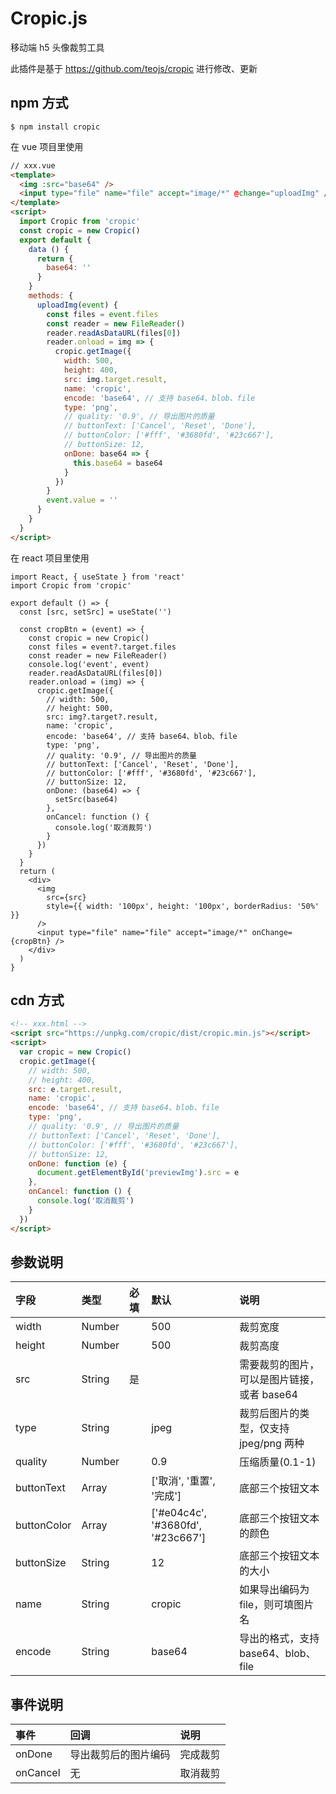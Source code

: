 <!--
 * @Author: 涂澳
 * @email: 2250467773@qq.com
 * @Date: 2024-01-04 10:53:07
 * @LastEditors: Do not edit
 * @LastEditTime: 2024-01-16 14:48:38
-->

# Cropic.js

移动端 h5 头像裁剪工具

此插件是基于 https://github.com/teojs/cropic 进行修改、更新

## npm 方式

```bath
$ npm install cropic
```

在 vue 项目里使用

```html
// xxx.vue
<template>
  <img :src="base64" />
  <input type="file" name="file" accept="image/*" @change="uploadImg" />
</template>
<script>
  import Cropic from 'cropic'
  const cropic = new Cropic()
  export default {
    data () {
      return {
        base64: ''
      }
    }
    methods: {
      uploadImg(event) {
        const files = event.files
        const reader = new FileReader()
        reader.readAsDataURL(files[0])
        reader.onload = img => {
          cropic.getImage({
            width: 500,
            height: 400,
            src: img.target.result,
            name: 'cropic',
            encode: 'base64', // 支持 base64、blob、file
            type: 'png',
            // quality: '0.9', // 导出图片的质量
            // buttonText: ['Cancel', 'Reset', 'Done'],
            // buttonColor: ['#fff', '#3680fd', '#23c667'],
            // buttonSize: 12,
            onDone: base64 => {
              this.base64 = base64
            }
          })
        }
        event.value = ''
      }
    }
  }
</script>
```

在 react 项目里使用

```tsx
import React, { useState } from 'react'
import Cropic from 'cropic'

export default () => {
  const [src, setSrc] = useState('')

  const cropBtn = (event) => {
    const cropic = new Cropic()
    const files = event?.target.files
    const reader = new FileReader()
    console.log('event', event)
    reader.readAsDataURL(files[0])
    reader.onload = (img) => {
      cropic.getImage({
        // width: 500,
        // height: 500,
        src: img?.target?.result,
        name: 'cropic',
        encode: 'base64', // 支持 base64、blob、file
        type: 'png',
        // quality: '0.9', // 导出图片的质量
        // buttonText: ['Cancel', 'Reset', 'Done'],
        // buttonColor: ['#fff', '#3680fd', '#23c667'],
        // buttonSize: 12,
        onDone: (base64) => {
          setSrc(base64)
        },
        onCancel: function () {
          console.log('取消裁剪')
        }
      })
    }
  }
  return (
    <div>
      <img
        src={src}
        style={{ width: '100px', height: '100px', borderRadius: '50%' }}
      />
      <input type="file" name="file" accept="image/*" onChange={cropBtn} />
    </div>
  )
}
```

## cdn 方式

```html
<!-- xxx.html -->
<script src="https://unpkg.com/cropic/dist/cropic.min.js"></script>
<script>
  var cropic = new Cropic()
  cropic.getImage({
    // width: 500,
    // height: 400,
    src: e.target.result,
    name: 'cropic',
    encode: 'base64', // 支持 base64、blob、file
    type: 'png',
    // quality: '0.9', // 导出图片的质量
    // buttonText: ['Cancel', 'Reset', 'Done'],
    // buttonColor: ['#fff', '#3680fd', '#23c667'],
    // buttonSize: 12,
    onDone: function (e) {
      document.getElementById('previewImg').src = e
    },
    onCancel: function () {
      console.log('取消裁剪')
    }
  })
</script>
```

## 参数说明

| 字段        | 类型   | 必填 | 默认                              | 说明                                        |
| :---------- | :----- | :--- | :-------------------------------- | :------------------------------------------ |
| width       | Number |      | 500                               | 裁剪宽度                                    |
| height      | Number |      | 500                               | 裁剪高度                                    |
| src         | String | 是   |                                   | 需要裁剪的图片，可以是图片链接，或者 base64 |
| type        | String |      | jpeg                              | 裁剪后图片的类型，仅支持 jpeg/png 两种      |
| quality     | Number |      | 0.9                               | 压缩质量(0.1-1)                             |
| buttonText  | Array  |      | ['取消', '重置', '完成']          | 底部三个按钮文本                            |
| buttonColor | Array  |      | ['#e04c4c', '#3680fd', '#23c667'] | 底部三个按钮文本的颜色                      |
| buttonSize  | String |      | 12                                | 底部三个按钮文本的大小                      |
| name        | String |      | cropic                            | 如果导出编码为 file，则可填图片名           |
| encode      | String |      | base64                            | 导出的格式，支持 base64、blob、file         |

## 事件说明

| 事件     | 回调                 | 说明     |
| :------- | :------------------- | :------- |
| onDone   | 导出裁剪后的图片编码 | 完成裁剪 |
| onCancel | 无                   | 取消裁剪 |
